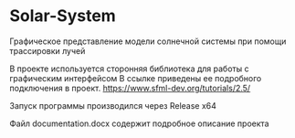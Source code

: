 # Solar-System
Графическое представление модели солнечной системы при помощи трассировки лучей

В проекте используется сторонняя библиотека для работы с графическим интерфейсом
В ссылке приведены ее подробного подключения в проект. 
https://www.sfml-dev.org/tutorials/2.5/

Запуск программы производился через Release x64

Файл documentation.docx содержит подробное описание проекта
